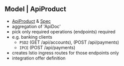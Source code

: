 ## Model | ApiProduct
* [ApiProduct](https://docs.solo.io/dev-portal/latest/concepts/api_products/#api-products)
& [Spec](https://docs.solo.io/dev-portal/latest/reference/api/apiproduct/#apiproductspec)
* aggregation of 'ApiDoc'
* pick only required operations (endpoints) required
* e.g. banking clients
    * `PSD2` (GET /api/accounts), (POST /api/payments)
    * `IPCE` (POST /api/payments)
* creates Istio ingress routes for those endpoints only
* integration offer definition